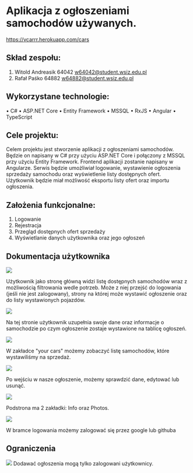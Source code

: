 # Aplikacja z ogłoszeniami samochodów używanych.

https://vcarrr.herokuapp.com/cars

## Skład zespołu: 

1. Witold Andreasik 64042 w64042@student.wsiz.edu.pl
2. Rafał Paśko 64882 w64882@student.wsiz.edu.pl

## Wykorzystane technologie: 

• C# 
• ASP.NET Core
• Entity Framework
• MSSQL
• RxJS
• Angular
• TypeScript

## Cele projektu: 

Celem projektu jest stworzenie aplikacji z ogłoszeniami samochodów. Będzie on napisany w 
C# przy użyciu ASP.NET Core i połączony z MSSQL przy użyciu Entity Framework. Frontend 
aplikacji zostanie napisany w Angularze. Serwis będzie umożliwiał logowanie, wystawienie
ogłoszenia sprzedaży samochodu oraz wyświetlenie listy dostępnych ofert. Użytkownik będzie 
miał możliwość eksportu listy ofert oraz importu ogłoszenia.

## Założenia funkcjonalne: 

1. Logowanie
2. Rejestracja
3. Przegląd dostępnych ofert sprzedaży
4. Wyświetlanie danych użytkownika oraz jego ogłoszeń

## Dokumentacja użytkownika

![](https://i.imgur.com/UiBPFy2.png)

Użytkownik jako stronę główną widzi listę dostępnych samochodów wraz z możliwością filtrowania wedle potrzeb. Może z niej przejść do logowania (jeśli nie jest zalogowany), strony na której może wystawić ogłoszenie oraz do listy wystawionych pojazdów.

![](https://i.imgur.com/7YFBEzP.png)

Na tej stronie użytkownik uzupełnia swoje dane oraz informacje o samochodzie po czym ogłoszenie zostaje wystawione na tablicę ogłoszeń.

![](https://i.imgur.com/0jIMHU9.png)

W zakładce "your cars" możemy zobaczyć listę samochodów, które wystawiliśmy na sprzedaż.

![](https://i.imgur.com/TFuveXo.png)

Po wejściu w nasze ogłoszenie, możemy sprawdzić dane, edytować lub usunąć.

![](https://i.imgur.com/VZFsbTA.png)

Podstrona ma 2 zakładki: Info oraz Photos.

![](https://i.imgur.com/Vk3pP52.png)

W bramce logowania możemy zalogować się przez google lub githuba

## Ograniczenia
![](https://i.imgur.com/6KDmHty.png)
Dodawać ogłoszenia mogą tylko zalogowani użytkownicy.
